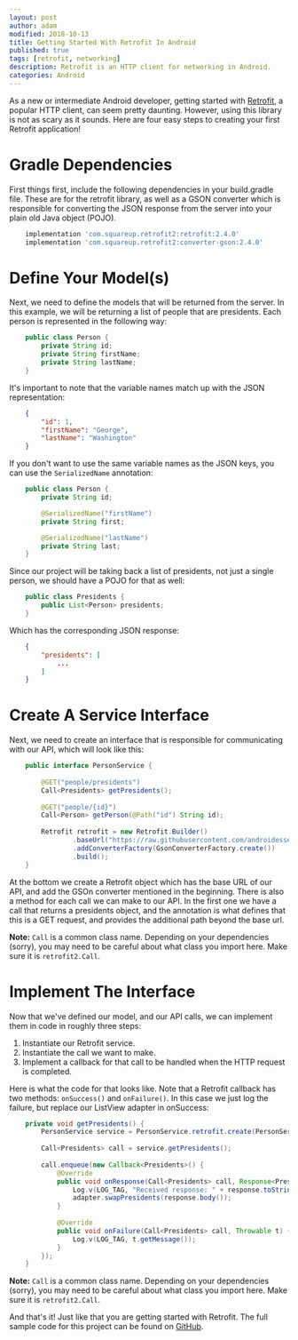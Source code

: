 ```yaml
---
layout: post
author: adam
modified: 2018-10-13
title: Getting Started With Retrofit In Android
published: true
tags: [retrofit, networking]
description: Retrofit is an HTTP client for networking in Android.
categories: Android
---
```


As a new or intermediate Android developer, getting started with [Retrofit](http://square.github.io/retrofit), a popular HTTP client, can seem pretty daunting. However, using this library is not as scary as it sounds. Here are four easy steps to creating your first Retrofit application!

<!--more-->

# Gradle Dependencies

First things first, include the following dependencies in your build.gradle file. These are for the retrofit library, as well as a GSON converter which is responsible for converting the JSON response from the server into your plain old Java object (POJO).

```groovy
    implementation 'com.squareup.retrofit2:retrofit:2.4.0'
    implementation 'com.squareup.retrofit2:converter-gson:2.4.0'
```

# Define Your Model(s)

Next, we need to define the models that will be returned from the server. In this example, we will be returning a list of people that are presidents. Each person is represented in the following way:

```java
    public class Person {
        private String id;
        private String firstName;
        private String lastName;
    }
```

It's important to note that the variable names match up with the JSON representation:

```json
    {
        "id": 1,
        "firstName": "George",
        "lastName": "Washington"
    }
```

If you don't want to use the same variable names as the JSON keys, you can use the `SerializedName` annotation:

```java
    public class Person {
        private String id;

        @SerializedName("firstName")
        private String first;

        @SerializedName("lastName")
        private String last;
    }
```

Since our project will be taking back a list of presidents, not just a single person, we should have a POJO for that as well:

```java
    public class Presidents {
        public List<Person> presidents;
    }
```

Which has the corresponding JSON response:

```json
    {
        "presidents": [
            ...
        ]
    }
```

# Create A Service Interface

Next, we need to create an interface that is responsible for communicating with our API, which will look like this:

```java
    public interface PersonService {
     
        @GET("people/presidents")
        Call<Presidents> getPresidents();
     
        @GET("people/{id}")
        Call<Person> getPerson(@Path("id") String id);
     
        Retrofit retrofit = new Retrofit.Builder()
                .baseUrl("https://raw.githubusercontent.com/androidessence/RetrofitSample/master/")
                .addConverterFactory(GsonConverterFactory.create())
                .build();
    }
```

At the bottom we create a Retrofit object which has the base URL of our API, and add the GSOn converter mentioned in the beginning. There is also a method for each call we can make to our API. In the first one we have a call that returns a presidents object, and the annotation is what defines that this is a GET request, and provides the additional path beyond the base url.

**Note:** `Call` is a common class name. Depending on your dependencies (sorry), you may need to be careful about what class you import here. Make sure it is `retrofit2.Call`.

# Implement The Interface

Now that we've defined our model, and our API calls, we can implement them in code in roughly three steps:

1. Instantiate our Retrofit service.
2. Instantiate the call we want to make.
3. Implement a callback for that call to be handled when the HTTP request is completed.

Here is what the code for that looks like. Note that a Retrofit callback has two methods: `onSuccess()` and `onFailure()`. In this case we just log the failure, but replace our ListView adapter in onSuccess:

```java
    private void getPresidents() {
        PersonService service = PersonService.retrofit.create(PersonService.class);
     
        Call<Presidents> call = service.getPresidents();
     
        call.enqueue(new Callback<Presidents>() {
            @Override
            public void onResponse(Call<Presidents> call, Response<Presidents> response) {
                Log.v(LOG_TAG, "Received response: " + response.toString());
                adapter.swapPresidents(response.body());
            }
     
            @Override
            public void onFailure(Call<Presidents> call, Throwable t) {
                Log.v(LOG_TAG, t.getMessage());
            }
        });
    }
```

**Note:** `Call` is a common class name. Depending on your dependencies (sorry), you may need to be careful about what class you import here. Make sure it is `retrofit2.Call`.

And that's it! Just like that you are getting started with Retrofit. The full sample code for this project can be found on [GitHub](https://github.com/androidessence/RetrofitSample).